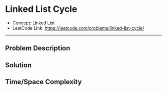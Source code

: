# Linked List Cycle

- Concept: Linked List
- LeetCode Link: https://leetcode.com/problems/linked-list-cycle/

---

## Problem Description

## Solution

## Time/Space Complexity

